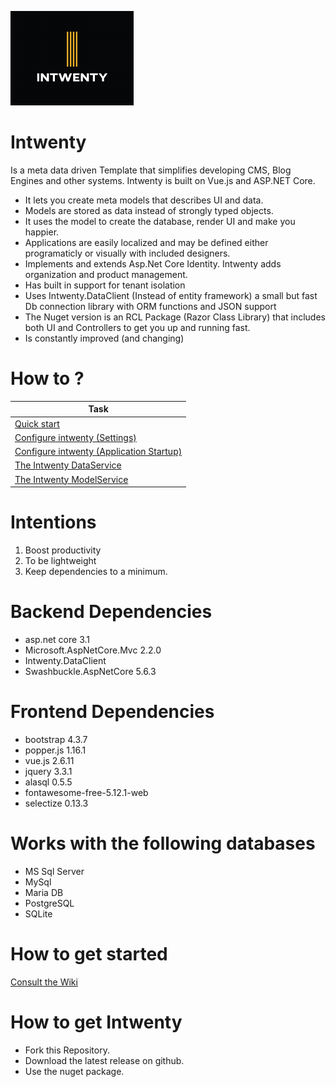 ![alt text](https://github.com/Domitor/Intwenty/blob/master/IntwentyDemo/wwwroot/images/intwenty_loggo_small.png)


# Intwenty
Is a meta data driven Template that simplifies developing CMS, Blog Engines and other systems. Intwenty is built on Vue.js and ASP.NET Core.

- It lets you create meta models that describes UI and data.
- Models are stored as data instead of strongly typed objects.
- It uses the model to create the database, render UI and make you happier.
- Applications are easily localized and may be defined either programaticly or visually with included designers.
- Implements and extends Asp.Net Core Identity. Intwenty adds organization and product management.
- Has built in support for tenant isolation
- Uses Intwenty.DataClient (Instead of entity framework) a small but fast Db connection library with ORM functions and JSON support
- The Nuget version is an RCL Package (Razor Class Library) that includes both UI and Controllers to get you up and running fast.
- Is constantly improved (and changing)

 
# How to ?

| Task |
| ------------- |
| <a href="https://github.com/Domitor/Intwenty/wiki/How-to-get-started">Quick start</a> |  
| <a href="https://github.com/Domitor/Intwenty/wiki/Intwenty-Settings">Configure intwenty (Settings)</a> |  
| <a href="https://github.com/Domitor/Intwenty/wiki/Application-startup">Configure intwenty (Application Startup)</a> | 
| <a href="https://github.com/Domitor/Intwenty/wiki/The-Intwenty-DataService">The Intwenty DataService</a> |
| <a href="https://github.com/Domitor/Intwenty/wiki/The-Intwenty-ModelService">The Intwenty ModelService</a> |



 
# Intentions
1. Boost productivity
2. To be lightweight
3. Keep dependencies to a minimum.

# Backend Dependencies
- asp.net core 3.1
- Microsoft.AspNetCore.Mvc 2.2.0
- Intwenty.DataClient
- Swashbuckle.AspNetCore 5.6.3

# Frontend Dependencies
- bootstrap 4.3.7
- popper.js 1.16.1
- vue.js 2.6.11
- jquery 3.3.1
- alasql 0.5.5
- fontawesome-free-5.12.1-web
- selectize 0.13.3

# Works with the following databases
- MS Sql Server
- MySql
- Maria DB
- PostgreSQL
- SQLite


# How to get started
<a href="https://github.com/Domitor/Intwenty/wiki">Consult the Wiki</a>

# How to get Intwenty
- Fork this Repository.
- Download the latest release on github.
- Use the nuget package.










